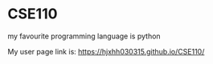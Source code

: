 # CSE110
my favourite programming language is python

My user page link is: https://hjxhh030315.github.io/CSE110/
